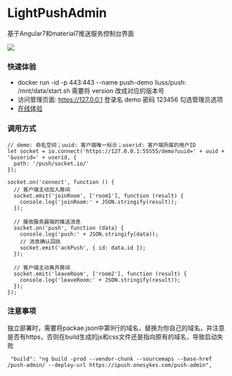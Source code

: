 # LightPushAdmin

基于Angular7和material7推送服务控制台界面

<img src="https://raw.githubusercontent.com/liutian/light-push-admin/master/doc/manual-1.gif" />

### 快速体验
- docker run -id -p 443:443 --name push-demo liuss/push:<version> /mnt/data/start.sh 需要将 version 改成对应的版本号
- 访问管理页面: https://127.0.0.1 登录名 demo 密码 123456 勾选管理员选项
- [在线体验](https://39.104.57.212:55555/)

### 调用方式
```
// demo: 命名空间；uuid: 客户端唯一标示；userid: 客户端所属的用户ID
let socket = io.connect('https://127.0.0.1:55555/demo?uuid=' + uuid + '&userid=' + userid, {
  path: '/push/socket.io/'
});

socket.on('connect', function () {
  // 客户端主动加入房间
  socket.emit('joinRoom', ['room1'], function (result) {
    console.log('joinRoom:' + JSON.stringify(result));
  });
  
  // 接收服务器端的推送消息
  socket.on('push', function (data) {
    console.log('push:' + JSON.stringify(data));
    // 消息确认回执
    socket.emit('ackPush', { id: data.id });
  });
  
  // 客户端主动离开房间
  socket.emit('leaveRoom', ['room2'], function (result) {
    console.log('leaveRoom:' + JSON.stringify(result));
  });
});
```

### 注意事项
独立部署时，需要将packae.json中第9行的域名，替换为你自己的域名，并注意是否有https，否则在build生成的js和css文件还是指向原有的域名，导致启动失败
```
 "build": "ng build -prod --vendor-chunk --sourcemaps --base-href /push-admin/ --deploy-url https://ipush.onesykes.com/push-admin",
```
